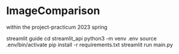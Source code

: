 # ImageComparison
within the project-practicum 2023 spring


streamlit guide
cd streamlit_api
python3 -m venv .env
source .env/bin/activate
pip install -r requirements.txt
streamlit run main.py
